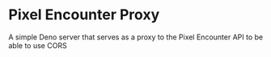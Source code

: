 # Pixel Encounter Proxy

A simple Deno server that serves as a proxy to the Pixel Encounter API to be
able to use CORS
